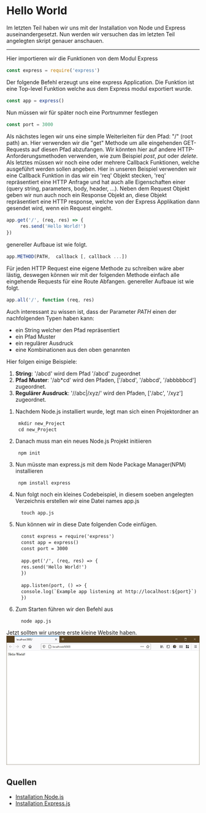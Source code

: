 # Hello World

Im letzten Teil haben wir uns mit der Installation von Node und Express auseinandergesetzt. Nun werden wir versuchen das im letzten Teil angelegten skript genauer anschauen.

---
Hier importieren wir die Funktionen von dem Modul Express

```javascript
const express = require('express')
```

Der folgende Befehl erzeugt uns eine express Application.
Die Funktion ist eine Top-level Funktion welche aus dem Express modul exportiert wurde.
```javascript
const app = express()
```

Nun müssen wir für später noch eine Portnummer festlegen
```javascript
const port = 3000
```


Als nächstes legen wir uns eine simple Weiterleiten für den Pfad: "/" (root path) an. Hier verwenden wir die "get" Methode um alle eingehenden GET-Requests auf diesen Pfad abzufangen.
Wir könnten hier auf andere HTTP-Anforderungsmethoden verwenden, wie zum Beispiel *post*, *put* oder *delete*.
Als letztes müssen wir noch eine oder mehrere Callback Funktionen, welche ausgeführt werden sollen angeben. Hier in unseren Beispiel verwenden wir eine Callback Funktion in das wir ein 'req'
Objekt stecken, 'req' repräsentiert eine HTTP Anfrage und hat auch alle Eigenschaften einer (query string, parameters, body, header, ...).
Neben dem Request Objekt geben wir nun auch noch ein Response Objekt an, diese Objekt repräsentiert eine HTTP response, welche von der Express Applikation dann gesendet wird, wenn ein Request eingeht.
```javascript
app.get('/', (req, res) => {
     res.send('Hello World!')
})
```

genereller Aufbaue ist wie folgt.
```javascript
app.METHOD(PATH,  callback [, callback ...])
```

Für jeden HTTP Request eine eigene Methode zu schreiben wäre aber lästig, deswegen können wir mit der folgenden Methode einfach alle eingehende Requests für eine Route Abfangen.
genereller Aufbaue ist wie folgt.
```javascript
app.all('/', function (req, res)
```

Auch interessant zu wissen ist, dass der Parameter *PATH* einen der nachfolgenden Typen haben kann:
 - ein String welcher den Pfad repräsentiert
 - ein Pfad Muster
 - ein regulärer Ausdruck
 - eine Kombinationen aus den oben genannten

Hier folgen einige Beispiele:
1) **String**: '/abcd' wird dem Pfad '/abcd' zugeordnet
2) **Pfad Muster**: '/ab*cd' wird den Pfaden, ['/abcd', '/abbcd', '/abbbbbcd'] zugeordnet.
3) **Regulärer Ausdruck**: '/\/abc|\/xyz/' wird den Pfaden, ['/abc', '/xyz'] zugeordnet.

1. Nachdem Node.js installiert wurde, legt man sich einen Projektordner an
   
        mkdir new_Project
        cd new_Project

2. Danach muss man ein neues Node.js Projekt initiieren
    
        npm init 
   
3. Nun müsste man express.js mit dem Node Package Manager(NPM) installieren
   
        npm install express

4. Nun folgt noch ein kleines Codebeispiel, in diesem soeben angelegten Verzeichnis erstellen wir eine Datei names app.js 
   
         touch app.js

5. Nun können wir in diese Date folgenden Code einfügen.

         const express = require('express')
         const app = express()
         const port = 3000
         
         app.get('/', (req, res) => {
         res.send('Hello World!')
         })
         
         app.listen(port, () => {
         console.log(`Example app listening at http://localhost:${port}`)
         })

6. Zum Starten führen wir den Befehl aus

         node app.js  

Jetzt sollten wir unsere erste kleine Website haben.
![Hello World](images/installation.jpg)



## Quellen

* [Installation Node.js](https://nodejs.org/de/)
* [Installation Express.js](https://expressjs.com/de/starter/installing.html)

 